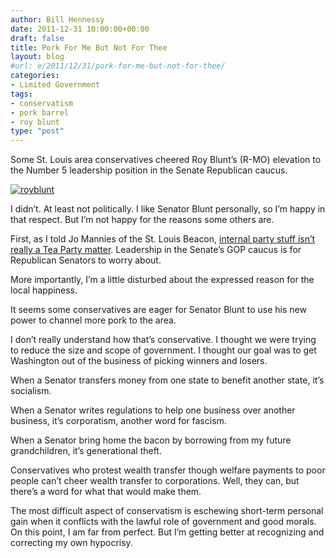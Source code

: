 ```yaml
---
author: Bill Hennessy
date: 2011-12-31 10:00:00+00:00
draft: false
title: Pork For Me But Not For Thee
layout: blog
#url: e/2011/12/31/pork-for-me-but-not-for-thee/
categories:
- Limited Government
tags:
- conservatism
- pork barrel
- roy blunt
type: "post"
---
```


Some St. Louis area conservatives cheered Roy Blunt’s (R-MO) elevation to the Number 5 leadership position in the Senate Republican caucus.

[![royblunt](https://hennessysview.com/wp-content/uploads/2011/12/royblunt_thumb.jpg)
](https://hennessysview.com/wp-content/uploads/2011/12/royblunt.jpg)

I didn’t. At least not politically. I like Senator Blunt personally, so I’m happy in that respect. But I’m not happy for the reasons some others are.

First, as I told Jo Mannies of the St. Louis Beacon, [internal party stuff isn’t really a Tea Party matter](https://www.stlbeacon.org/voices/blogs/political-blogs/dc-backroom/114804-blunt-wins-no-5-senate-gop-leadership-post). Leadership in the Senate’s GOP caucus is for Republican Senators to worry about. 

More importantly, I’m a little disturbed about the expressed reason for the local happiness.

It seems some conservatives are eager for Senator Blunt to use his new power to channel more pork to the area. 

I don’t really understand how that’s conservative. I thought we were trying to reduce the size and scope of government. I thought our goal was to get Washington out of the business of picking winners and losers. 

When a Senator transfers money from one state to benefit another state, it’s socialism. 

When a Senator writes regulations to help one business over another business, it’s corporatism, another word for fascism. 

When a Senator bring home the bacon by borrowing from my future grandchildren, it’s generational theft.

Conservatives who protest wealth transfer though welfare payments to poor people can’t cheer wealth transfer to corporations. Well, they can, but there’s a word for what that would make them.

The most difficult aspect of conservatism is eschewing short-term personal gain when it conflicts with the lawful role of government and good morals. On this point, I am far from perfect. But I’m getting better at recognizing and correcting my own hypocrisy.
